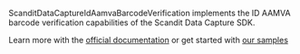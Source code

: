 ScanditDataCaptureIdAamvaBarcodeVerification implements the ID AAMVA barcode verification capabilities of the Scandit Data Capture SDK.

Learn more with the [official documentation](https://docs.scandit.com/) or get started with [our samples](https://github.com/Scandit/datacapture-capacitor-samples)
